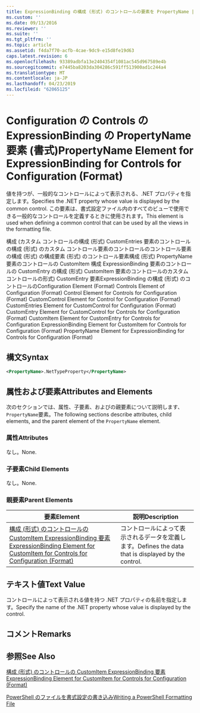 ```yaml
---
title: ExpressionBinding の構成 (形式) のコントロールの要素を PropertyName |Microsoft Docs
ms.custom: ''
ms.date: 09/13/2016
ms.reviewer: ''
ms.suite: ''
ms.tgt_pltfrm: ''
ms.topic: article
ms.assetid: f4da7f70-acfb-4cae-9dc9-e15d8fe19d63
caps.latest.revision: 6
ms.openlocfilehash: 93389adbfa13e2404354f1081ac545d967589e4b
ms.sourcegitcommit: e7445ba8203da304286c591ff513900ad1c244a4
ms.translationtype: MT
ms.contentlocale: ja-JP
ms.lasthandoff: 04/23/2019
ms.locfileid: "62065125"
---
```

# <a name="propertyname-element-for-expressionbinding-for-controls-for-configuration-format"></a><span data-ttu-id="ef9f5-102">Configuration の Controls の ExpressionBinding の PropertyName 要素 (書式)</span><span class="sxs-lookup"><span data-stu-id="ef9f5-102">PropertyName Element for ExpressionBinding for Controls for Configuration (Format)</span></span>

<span data-ttu-id="ef9f5-103">値を持つが、一般的なコントロールによって表示される、.NET プロパティを指定します。</span><span class="sxs-lookup"><span data-stu-id="ef9f5-103">Specifies the .NET property whose value is displayed by the common control.</span></span> <span data-ttu-id="ef9f5-104">この要素は、書式設定ファイル内のすべてのビューで使用できる一般的なコントロールを定義するときに使用されます。</span><span class="sxs-lookup"><span data-stu-id="ef9f5-104">This element is used when defining a common control that can be used by all the views in the formatting file.</span></span>

<span data-ttu-id="ef9f5-105">構成 (カスタム コントロールの構成 (形式) CustomEntries 要素のコントロールの構成 (形式) のカスタム コントロール要素のコントロールのコントロール要素の構成 (形式) の構成要素 (形式) のコントロール要素構成 (形式) PropertyName 要素のコントロールの CustomItem 構成 ExpressionBinding 要素のコントロールの CustomEntry の構成 (形式) CustomItem 要素のコントロールのカスタム コントロールの形式) CustomEntry 要素ExpressionBinding の構成 (形式) のコントロールの</span><span class="sxs-lookup"><span data-stu-id="ef9f5-105">Configuration Element (Format) Controls Element of Configuration (Format) Control Element for Controls for Configuration (Format) CustomControl Element for Control for Configuration (Format) CustomEntries Element for CustomControl for Configuration (Format) CustomEntry Element for CustomControl for Controls for Configuration (Format) CustomItem Element for CustomEntry for Controls for Configuration ExpressionBinding Element for CustomItem for Controls for Configuration (Format) PropertyName Element for ExpressionBinding for Controls for Configuration (Format)</span></span>

## <a name="syntax"></a><span data-ttu-id="ef9f5-106">構文</span><span class="sxs-lookup"><span data-stu-id="ef9f5-106">Syntax</span></span>

```xml
<PropertyName>.NetTypeProperty</PropertyName>
```

## <a name="attributes-and-elements"></a><span data-ttu-id="ef9f5-107">属性および要素</span><span class="sxs-lookup"><span data-stu-id="ef9f5-107">Attributes and Elements</span></span>

<span data-ttu-id="ef9f5-108">次のセクションでは、属性、子要素、およびの親要素について説明します、`PropertyName`要素。</span><span class="sxs-lookup"><span data-stu-id="ef9f5-108">The following sections describe attributes, child elements, and the parent element of the `PropertyName` element.</span></span>

### <a name="attributes"></a><span data-ttu-id="ef9f5-109">属性</span><span class="sxs-lookup"><span data-stu-id="ef9f5-109">Attributes</span></span>

<span data-ttu-id="ef9f5-110">なし。</span><span class="sxs-lookup"><span data-stu-id="ef9f5-110">None.</span></span>

### <a name="child-elements"></a><span data-ttu-id="ef9f5-111">子要素</span><span class="sxs-lookup"><span data-stu-id="ef9f5-111">Child Elements</span></span>

<span data-ttu-id="ef9f5-112">なし。</span><span class="sxs-lookup"><span data-stu-id="ef9f5-112">None.</span></span>

### <a name="parent-elements"></a><span data-ttu-id="ef9f5-113">親要素</span><span class="sxs-lookup"><span data-stu-id="ef9f5-113">Parent Elements</span></span>

|<span data-ttu-id="ef9f5-114">要素</span><span class="sxs-lookup"><span data-stu-id="ef9f5-114">Element</span></span>|<span data-ttu-id="ef9f5-115">説明</span><span class="sxs-lookup"><span data-stu-id="ef9f5-115">Description</span></span>|
|-------------|-----------------|
|[<span data-ttu-id="ef9f5-116">構成 (形式) のコントロールの CustomItem ExpressionBinding 要素</span><span class="sxs-lookup"><span data-stu-id="ef9f5-116">ExpressionBinding Element for CustomItem for Controls for Configuration (Format)</span></span>](./expressionbinding-element-for-customitem-for-controls-for-configuration-format.md)|<span data-ttu-id="ef9f5-117">コントロールによって表示されるデータを定義します。</span><span class="sxs-lookup"><span data-stu-id="ef9f5-117">Defines the data that is displayed by the control.</span></span>|

## <a name="text-value"></a><span data-ttu-id="ef9f5-118">テキスト値</span><span class="sxs-lookup"><span data-stu-id="ef9f5-118">Text Value</span></span>

<span data-ttu-id="ef9f5-119">コントロールによって表示される値を持つ .NET プロパティの名前を指定します。</span><span class="sxs-lookup"><span data-stu-id="ef9f5-119">Specify the name of the .NET property whose value is displayed by the control.</span></span>

## <a name="remarks"></a><span data-ttu-id="ef9f5-120">コメント</span><span class="sxs-lookup"><span data-stu-id="ef9f5-120">Remarks</span></span>

## <a name="see-also"></a><span data-ttu-id="ef9f5-121">参照</span><span class="sxs-lookup"><span data-stu-id="ef9f5-121">See Also</span></span>

[<span data-ttu-id="ef9f5-122">構成 (形式) のコントロールの CustomItem ExpressionBinding 要素</span><span class="sxs-lookup"><span data-stu-id="ef9f5-122">ExpressionBinding Element for CustomItem for Controls for Configuration (Format)</span></span>](./expressionbinding-element-for-customitem-for-controls-for-configuration-format.md)

[<span data-ttu-id="ef9f5-123">PowerShell のファイルを書式設定の書き込み</span><span class="sxs-lookup"><span data-stu-id="ef9f5-123">Writing a PowerShell Formatting File</span></span>](./writing-a-powershell-formatting-file.md)
